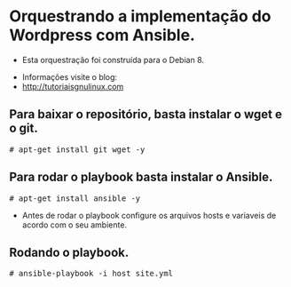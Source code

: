 # Orquestrando a implementação do Wordpress com Ansible.

* Esta orquestração foi construída para o Debian 8.
- Informações visite o blog:
- http://tutoriaisgnulinux.com

## Para baixar o repositório, basta instalar o wget e o git.
<pre>
# apt-get install git wget -y
</pre>

## Para rodar o playbook basta instalar o Ansible.
<pre>
# apt-get install ansible -y
</pre>

* Antes de rodar o playbook configure os arquivos hosts e variaveis de acordo com o seu ambiente.

## Rodando o playbook.
<pre>
# ansible-playbook -i host site.yml
</pre>

